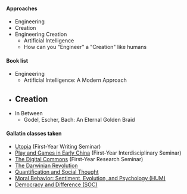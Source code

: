#### Approaches

- Engineering
- Creation
- Engineering Creation
	- Artificial Intelligence
	- How can you "Engineer" a "Creation" like humans


#### Book list

- Engineering
	- Artificial Intelligence: A Modern Approach
- Creation
	- 
- In Between
	- Godel, Escher, Bach: An Eternal Golden Braid

#### Gallatin classes taken

- [Utopia](https://github.com/AbhiAgarwal/gallatin/tree/master/Classes/Utopia) (First-Year Writing Seminar)
- [Play and Games in Early China](https://github.com/AbhiAgarwal/gallatin/tree/master/Classes/Play%20and%20Games%20in%20Early%20China) (First-Year Interdisciplinary Seminar)
- [The Digital Commons](https://github.com/AbhiAgarwal/gallatin/tree/master/Classes/Digital%20Commons) (First-Year Research Seminar)
- [The Darwinian Revolution](https://github.com/AbhiAgarwal/gallatin/tree/master/Classes/The%20Darwinian%20Revolution)
- [Quantification and Social Thought](https://github.com/AbhiAgarwal/gallatin/tree/master/Classes/Quantification%20and%20Social)
- [Moral Behavior: Sentiment, Evolution, and Psychology (HUM)](https://github.com/AbhiAgarwal/gallatin/tree/master/Classes/Moral%20Behavior:%20Sentiment%20%26%20Psychology)
- [Democracy and Difference (SOC)](https://github.com/AbhiAgarwal/gallatin/tree/master/Classes/Democracy%20and%20Difference)
